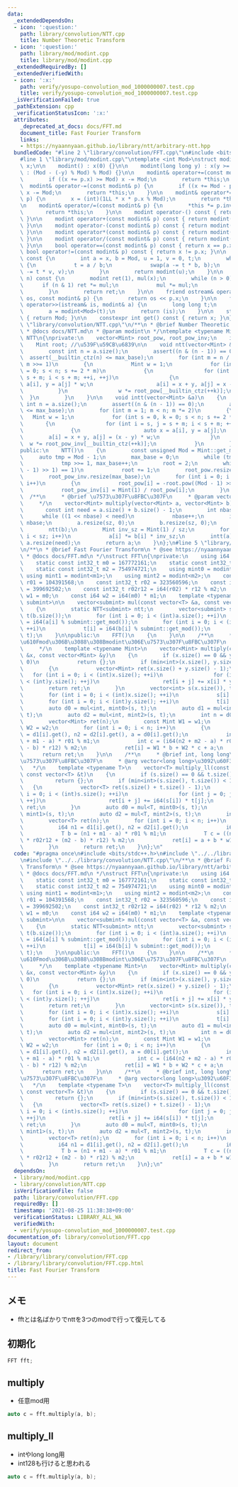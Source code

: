 ```yaml
---
data:
  _extendedDependsOn:
  - icon: ':question:'
    path: library/convolution/NTT.cpp
    title: Number Theoretic Transform
  - icon: ':question:'
    path: library/mod/modint.cpp
    title: library/mod/modint.cpp
  _extendedRequiredBy: []
  _extendedVerifiedWith:
  - icon: ':x:'
    path: verify/yosupo-convolution_mod_1000000007.test.cpp
    title: verify/yosupo-convolution_mod_1000000007.test.cpp
  _isVerificationFailed: true
  _pathExtension: cpp
  _verificationStatusIcon: ':x:'
  attributes:
    _deprecated_at_docs: docs/FFT.md
    document_title: Fast Fourier Transform
    links:
    - https://nyaannyaan.github.io/library/ntt/arbitrary-ntt.hpp
  bundledCode: "#line 2 \"library/convolution/FFT.cpp\"\n#include <bits/stdc++.h>\n\
    #line 1 \"library/mod/modint.cpp\"\ntemplate <int Mod>\nstruct modint {\n    int\
    \ x;\n\n    modint() : x(0) {}\n\n    modint(long long y) : x(y >= 0 ? y % Mod\
    \ : (Mod - (-y) % Mod) % Mod) {}\n\n    modint& operator+=(const modint& p) {\n\
    \        if ((x += p.x) >= Mod) x -= Mod;\n        return *this;\n    }\n\n  \
    \  modint& operator-=(const modint& p) {\n        if ((x += Mod - p.x) >= Mod)\
    \ x -= Mod;\n        return *this;\n    }\n\n    modint& operator*=(const modint&\
    \ p) {\n        x = (int)(1LL * x * p.x % Mod);\n        return *this;\n    }\n\
    \n    modint& operator/=(const modint& p) {\n        *this *= p.inverse();\n \
    \       return *this;\n    }\n\n    modint operator-() const { return modint(-x);\
    \ }\n\n    modint operator+(const modint& p) const { return modint(*this) += p;\
    \ }\n\n    modint operator-(const modint& p) const { return modint(*this) -= p;\
    \ }\n\n    modint operator*(const modint& p) const { return modint(*this) *= p;\
    \ }\n\n    modint operator/(const modint& p) const { return modint(*this) /= p;\
    \ }\n\n    bool operator==(const modint& p) const { return x == p.x; }\n\n   \
    \ bool operator!=(const modint& p) const { return x != p.x; }\n\n    modint inverse()\
    \ const {\n        int a = x, b = Mod, u = 1, v = 0, t;\n        while (b > 0)\
    \ {\n            t = a / b;\n            swap(a -= t * b, b);\n            swap(u\
    \ -= t * v, v);\n        }\n        return modint(u);\n    }\n\n    modint pow(int64_t\
    \ n) const {\n        modint ret(1), mul(x);\n        while (n > 0) {\n      \
    \      if (n & 1) ret *= mul;\n            mul *= mul;\n            n >>= 1;\n\
    \        }\n        return ret;\n    }\n\n    friend ostream& operator<<(ostream&\
    \ os, const modint& p) {\n        return os << p.x;\n    }\n\n    friend istream&\
    \ operator>>(istream& is, modint& a) {\n        long long t;\n        is >> t;\n\
    \        a = modint<Mod>(t);\n        return (is);\n    }\n\n    static int get_mod()\
    \ { return Mod; }\n\n    constexpr int get() const { return x; }\n};\n#line 2\
    \ \"library/convolution/NTT.cpp\"\n/**\n * @brief Number Theoretic Transform\n\
    \ * @docs docs/NTT.md\n * @param modint\n */\ntemplate <typename Mint>\nstruct\
    \ NTT\n{\nprivate:\n    vector<Mint> root_pow, root_pow_inv;\n    int max_base;\n\
    \    Mint root; //\u539F\u59CB\u6839\n\n    void ntt(vector<Mint> &a)\n    {\n\
    \        const int n = a.size();\n        assert((n & (n - 1)) == 0);\n      \
    \  assert(__builtin_ctz(n) <= max_base);\n        for (int m = n / 2; m >= 1;\
    \ m >>= 1)\n        {\n            Mint w = 1;\n            for (int s = 0, k\
    \ = 0; s < n; s += 2 * m)\n            {\n                for (int i = s, j =\
    \ s + m; i < s + m; ++i, ++j)\n                {\n                    auto x =\
    \ a[i], y = a[j] * w;\n                    a[i] = x + y, a[j] = x - y;\n     \
    \           }\n                w *= root_pow[__builtin_ctz(++k)];\n          \
    \  }\n        }\n    }\n\n    void intt(vector<Mint> &a)\n    {\n        const\
    \ int n = a.size();\n        assert((n & (n - 1)) == 0);\n        assert(__builtin_ctz(n)\
    \ <= max_base);\n        for (int m = 1; m < n; m *= 2)\n        {\n         \
    \   Mint w = 1;\n            for (int s = 0, k = 0; s < n; s += 2 * m)\n     \
    \       {\n                for (int i = s, j = s + m; i < s + m; ++i, ++j)\n \
    \               {\n                    auto x = a[i], y = a[j];\n            \
    \        a[i] = x + y, a[j] = (x - y) * w;\n                }\n              \
    \  w *= root_pow_inv[__builtin_ctz(++k)];\n            }\n        }\n    }\n\n\
    public:\n    NTT()\n    {\n        const unsigned Mod = Mint::get_mod();\n   \
    \     auto tmp = Mod - 1;\n        max_base = 0;\n        while (tmp % 2 == 0)\n\
    \            tmp >>= 1, max_base++;\n        root = 2;\n        while (root.pow((Mod\
    \ - 1) >> 1) == 1)\n            root += 1;\n        root_pow.resize(max_base);\n\
    \        root_pow_inv.resize(max_base);\n        for (int i = 0; i < max_base;\
    \ i++)\n        {\n            root_pow[i] = -root.pow((Mod - 1) >> (i + 2));\n\
    \            root_pow_inv[i] = Mint(1) / root_pow[i];\n        }\n    }\n\n  \
    \  /**\n     * @brief \u7573\u307F\u8FBC\u307F\n     * @param vector<modint<mod>>\n\
    \     */\n    vector<Mint> multiply(vector<Mint> a, vector<Mint> b)\n    {\n \
    \       const int need = a.size() + b.size() - 1;\n        int nbase = 1;\n  \
    \      while ((1 << nbase) < need)\n            nbase++;\n        int sz = 1 <<\
    \ nbase;\n        a.resize(sz, 0);\n        b.resize(sz, 0);\n        ntt(a);\n\
    \        ntt(b);\n        Mint inv_sz = Mint(1) / sz;\n        for (int i = 0;\
    \ i < sz; i++)\n            a[i] *= b[i] * inv_sz;\n        intt(a);\n       \
    \ a.resize(need);\n        return a;\n    }\n};\n#line 5 \"library/convolution/FFT.cpp\"\
    \n/**\n * @brief Fast Fourier Transform\n * @see https://nyaannyaan.github.io/library/ntt/arbitrary-ntt.hpp\n\
    \ * @docs docs/FFT.md\n */\nstruct FFT\n{\nprivate:\n    using i64 = int64_t;\n\
    \    static const int32_t m0 = 167772161;\n    static const int32_t m1 = 469762049;\n\
    \    static const int32_t m2 = 754974721;\n    using mint0 = modint<m0>;\n   \
    \ using mint1 = modint<m1>;\n    using mint2 = modint<m2>;\n    const int32_t\
    \ r01 = 104391568;\n    const int32_t r02 = 323560596;\n    const int32_t r12\
    \ = 399692502;\n    const int32_t r02r12 = i64(r02) * r12 % m2;\n    const i64\
    \ w1 = m0;\n    const i64 w2 = i64(m0) * m1;\n    template <typename T, typename\
    \ submint>\n\n    vector<submint> mul(const vector<T> &a, const vector<T> &b)\n\
    \    {\n        static NTT<submint> ntt;\n        vector<submint> s(a.size()),\
    \ t(b.size());\n        for (int i = 0; i < (int)a.size(); ++i)\n            s[i]\
    \ = i64(a[i] % submint::get_mod());\n        for (int i = 0; i < (int)b.size();\
    \ ++i)\n            t[i] = i64(b[i] % submint::get_mod());\n        return ntt.multiply(s,\
    \ t);\n    }\n\npublic:\n    FFT()\n    {\n    }\n\n    /**\n     * @brief \u4EFB\
    \u610Fmod\u306B\u3088\u308Bmodint\u306E\u7573\u307F\u8FBC\u307F\n     * @arg vector<modint<mod>>\n\
    \     */\n    template <typename Mint>\n    vector<Mint> multiply(const vector<Mint>\
    \ &x, const vector<Mint> &y)\n    {\n        if (x.size() == 0 && y.size() ==\
    \ 0)\n            return {};\n        if (min<int>(x.size(), y.size()) < 128)\n\
    \        {\n            vector<Mint> ret(x.size() + y.size() - 1);\n         \
    \   for (int i = 0; i < (int)x.size(); ++i)\n                for (int j = 0; j\
    \ < (int)y.size(); ++j)\n                    ret[i + j] += x[i] * y[j];\n    \
    \        return ret;\n        }\n        vector<int> s(x.size()), t(y.size());\n\
    \        for (int i = 0; i < (int)x.size(); ++i)\n            s[i] = x[i].get();\n\
    \        for (int i = 0; i < (int)y.size(); ++i)\n            t[i] = y[i].get();\n\
    \        auto d0 = mul<int, mint0>(s, t);\n        auto d1 = mul<int, mint1>(s,\
    \ t);\n        auto d2 = mul<int, mint2>(s, t);\n        int n = d0.size();\n\
    \        vector<Mint> ret(n);\n        const Mint W1 = w1;\n        const Mint\
    \ W2 = w2;\n        for (int i = 0; i < n; i++)\n        {\n            int n1\
    \ = d1[i].get(), n2 = d2[i].get(), a = d0[i].get();\n            int b = i64(n1\
    \ + m1 - a) * r01 % m1;\n            int c = (i64(n2 + m2 - a) * r02r12 + i64(m2\
    \ - b) * r12) % m2;\n            ret[i] = W1 * b + W2 * c + a;\n        }\n  \
    \      return ret;\n    }\n\n    /**\n     * @brief int, long long\u7528\u306E\
    \u7573\u307F\u8FBC\u307F\n     * @arg vector<long long>\u3092\u60F3\u5B9A\n  \
    \   */\n    template <typename T>\n    vector<T> multiply_ll(const vector<T> &s,\
    \ const vector<T> &t)\n    {\n        if (s.size() == 0 && t.size() == 0)\n  \
    \          return {};\n        if (min<int>(s.size(), t.size()) < 128)\n     \
    \   {\n            vector<T> ret(s.size() + t.size() - 1);\n            for (int\
    \ i = 0; i < (int)s.size(); ++i)\n                for (int j = 0; j < (int)t.size();\
    \ ++j)\n                    ret[i + j] += i64(s[i]) * t[j];\n            return\
    \ ret;\n        }\n        auto d0 = mul<T, mint0>(s, t);\n        auto d1 = mul<T,\
    \ mint1>(s, t);\n        auto d2 = mul<T, mint2>(s, t);\n        int n = d0.size();\n\
    \        vector<T> ret(n);\n        for (int i = 0; i < n; i++)\n        {\n \
    \           i64 n1 = d1[i].get(), n2 = d2[i].get();\n            i64 a = d0[i].get();\n\
    \            T b = (n1 + m1 - a) * r01 % m1;\n            T c = ((n2 + m2 - a)\
    \ * r02r12 + (m2 - b) * r12) % m2;\n            ret[i] = a + b * w1 + c * w2;\n\
    \        }\n        return ret;\n    }\n};\n"
  code: "#pragma once\n#include <bits/stdc++.h>\n#include \"../../library/mod/modint.cpp\"\
    \n#include \"../../library/convolution/NTT.cpp\"\n/**\n * @brief Fast Fourier\
    \ Transform\n * @see https://nyaannyaan.github.io/library/ntt/arbitrary-ntt.hpp\n\
    \ * @docs docs/FFT.md\n */\nstruct FFT\n{\nprivate:\n    using i64 = int64_t;\n\
    \    static const int32_t m0 = 167772161;\n    static const int32_t m1 = 469762049;\n\
    \    static const int32_t m2 = 754974721;\n    using mint0 = modint<m0>;\n   \
    \ using mint1 = modint<m1>;\n    using mint2 = modint<m2>;\n    const int32_t\
    \ r01 = 104391568;\n    const int32_t r02 = 323560596;\n    const int32_t r12\
    \ = 399692502;\n    const int32_t r02r12 = i64(r02) * r12 % m2;\n    const i64\
    \ w1 = m0;\n    const i64 w2 = i64(m0) * m1;\n    template <typename T, typename\
    \ submint>\n\n    vector<submint> mul(const vector<T> &a, const vector<T> &b)\n\
    \    {\n        static NTT<submint> ntt;\n        vector<submint> s(a.size()),\
    \ t(b.size());\n        for (int i = 0; i < (int)a.size(); ++i)\n            s[i]\
    \ = i64(a[i] % submint::get_mod());\n        for (int i = 0; i < (int)b.size();\
    \ ++i)\n            t[i] = i64(b[i] % submint::get_mod());\n        return ntt.multiply(s,\
    \ t);\n    }\n\npublic:\n    FFT()\n    {\n    }\n\n    /**\n     * @brief \u4EFB\
    \u610Fmod\u306B\u3088\u308Bmodint\u306E\u7573\u307F\u8FBC\u307F\n     * @arg vector<modint<mod>>\n\
    \     */\n    template <typename Mint>\n    vector<Mint> multiply(const vector<Mint>\
    \ &x, const vector<Mint> &y)\n    {\n        if (x.size() == 0 && y.size() ==\
    \ 0)\n            return {};\n        if (min<int>(x.size(), y.size()) < 128)\n\
    \        {\n            vector<Mint> ret(x.size() + y.size() - 1);\n         \
    \   for (int i = 0; i < (int)x.size(); ++i)\n                for (int j = 0; j\
    \ < (int)y.size(); ++j)\n                    ret[i + j] += x[i] * y[j];\n    \
    \        return ret;\n        }\n        vector<int> s(x.size()), t(y.size());\n\
    \        for (int i = 0; i < (int)x.size(); ++i)\n            s[i] = x[i].get();\n\
    \        for (int i = 0; i < (int)y.size(); ++i)\n            t[i] = y[i].get();\n\
    \        auto d0 = mul<int, mint0>(s, t);\n        auto d1 = mul<int, mint1>(s,\
    \ t);\n        auto d2 = mul<int, mint2>(s, t);\n        int n = d0.size();\n\
    \        vector<Mint> ret(n);\n        const Mint W1 = w1;\n        const Mint\
    \ W2 = w2;\n        for (int i = 0; i < n; i++)\n        {\n            int n1\
    \ = d1[i].get(), n2 = d2[i].get(), a = d0[i].get();\n            int b = i64(n1\
    \ + m1 - a) * r01 % m1;\n            int c = (i64(n2 + m2 - a) * r02r12 + i64(m2\
    \ - b) * r12) % m2;\n            ret[i] = W1 * b + W2 * c + a;\n        }\n  \
    \      return ret;\n    }\n\n    /**\n     * @brief int, long long\u7528\u306E\
    \u7573\u307F\u8FBC\u307F\n     * @arg vector<long long>\u3092\u60F3\u5B9A\n  \
    \   */\n    template <typename T>\n    vector<T> multiply_ll(const vector<T> &s,\
    \ const vector<T> &t)\n    {\n        if (s.size() == 0 && t.size() == 0)\n  \
    \          return {};\n        if (min<int>(s.size(), t.size()) < 128)\n     \
    \   {\n            vector<T> ret(s.size() + t.size() - 1);\n            for (int\
    \ i = 0; i < (int)s.size(); ++i)\n                for (int j = 0; j < (int)t.size();\
    \ ++j)\n                    ret[i + j] += i64(s[i]) * t[j];\n            return\
    \ ret;\n        }\n        auto d0 = mul<T, mint0>(s, t);\n        auto d1 = mul<T,\
    \ mint1>(s, t);\n        auto d2 = mul<T, mint2>(s, t);\n        int n = d0.size();\n\
    \        vector<T> ret(n);\n        for (int i = 0; i < n; i++)\n        {\n \
    \           i64 n1 = d1[i].get(), n2 = d2[i].get();\n            i64 a = d0[i].get();\n\
    \            T b = (n1 + m1 - a) * r01 % m1;\n            T c = ((n2 + m2 - a)\
    \ * r02r12 + (m2 - b) * r12) % m2;\n            ret[i] = a + b * w1 + c * w2;\n\
    \        }\n        return ret;\n    }\n};\n"
  dependsOn:
  - library/mod/modint.cpp
  - library/convolution/NTT.cpp
  isVerificationFile: false
  path: library/convolution/FFT.cpp
  requiredBy: []
  timestamp: '2021-08-25 11:38:38+09:00'
  verificationStatus: LIBRARY_ALL_WA
  verifiedWith:
  - verify/yosupo-convolution_mod_1000000007.test.cpp
documentation_of: library/convolution/FFT.cpp
layout: document
redirect_from:
- /library/library/convolution/FFT.cpp
- /library/library/convolution/FFT.cpp.html
title: Fast Fourier Transform
---
```

## メモ
- fftとは名ばかりでnttを3つのmodで行って復元してる

## 初期化
```c++
FFT fft;
```

## multiply
- 任意mod用
```c++
auto c = fft.multiply(a, b);
```

## multiply_ll
- intやlong long用
- int128も行けると思われる
```c++
auto c = fft.multiply(a, b);
```